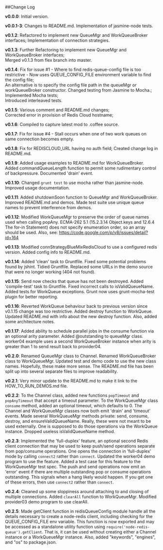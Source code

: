 ##Change Log

**v0.0.0**: Initial version.

**v0.0.1-3**: Changes to README.md. Implementation of jasmine-node tests.

**v0.1.2**: Refactored to implement new QueueMgr and WorkQueueBroker interfaces; Implementation of connection strategies. 

**v0.1.3**: Further Refactoring to implement new QueueMgr and WorkQueueBroker interfaces;   
Merged v0.1.3 from flex branch into master.

**v0.1.4**: Fix for issue #1 - Where to find redis-queue-config file is too restrictive - Now uses
QUEUE_CONFIG_FILE environment variable to find the config file;   
An alternative is to specify the config file path in the queueMgr or workQueueBroker constructor.
Changed testing from Jasmine to Mocha.; Implemented Mocha tests;      
Introduced interleaved tests.

**v0.1.5**: Various comment and README.md changes;   
Corrected error in provision of Redis Cloud hostname;

**v0.1.6**: Compiled to capture latest mod to .coffee source.

**v0.1.7**: Fix for issue #4 - Stall occurs when one of two work queues on same connection becomes empty.

**v0.1.8**: Fix for REDISCLOUD_URL having no auth field; Created change log in README.md.

**v0.1.9**: Added usage examples to README.md for WorkQueueBroker. Added commandQueueLength function 
to permit some rudimentary control of backpressure. Documented 'drain' event.

**v0.1.10**: Changed `grunt test` to use mocha rather than jasmine-node. Improved usage documentation.

**v0.1.11**: Added shutdownSoon function to QueueMgr and WorkQueueBroker. Improved README.md and demos. Made test suite
use unique queue names to prevent interference from demos.

**v0.1.12**: Modified WorkQueueMgr to preserve the order of
queue names used when calling popAny. ECMA-262 5.1 (15.2.3.14 Object.keys and 12.6.4 The for-in Statement) does not
specify enumeration order, so an array should be used. Also, see: https://code.google.com/p/v8/issues/detail?id=164

**v0.1.13**: Modified connStrategyBlueMixRedisCloud to use a configured redis version. Added config info to README.md.

**v0.1.14**: Added 'clean' task to Gruntfile. Fixed some potential problems found by jshint. Tidied Gruntfile.
Replaced some URLs in the demo source that were no longer working (404 not found).

**v0.1.15**: Send now checks that queue has not been destroyed.
Added 'compile-test' task to Gruntfile. Fixed
incorrect calls to isValidQueueName. Added tests for WorkQueue
exceptions. Grunt now uses grunt-mocha-test plugin for better
reporting.

**v0.1.16**: Reverted WorkQueue behaviour back to previous version since v0.1.15 change was too restrictive.
Added destroy function to WorkQueue. Updated README.md with info about the new destroy function. Also, added
some architecture notes.

**v0.1.17**: Added ability to schedule parallel jobs in the consume function via an optional arity parameter.
Added @outstanding to queueMgr class. worker04 example uses a second WorkQueueBroker instance when arity is
greater than 1 to send result back to provider04.

**v0.2.0**: Renamed QueueMgr class to Channel. Renamed WorkQueueBroker class to WorkQueueMgr. Updated test
and demo code to use the new class names. Hopefully, these make more sense.
The README.md file has been split up into several separate files to improve readability.

**v0.2.1**: Very minor update to the README.md to make it link to the HOW_TO_RUN_DEMOS.md file.

**v0.2.2**: To the Channel class, added new functions `popTimeout` and `popAnyTimeout` that accept a timeout
parameter. To the WorkQueueMgr class `consume` method, added an
optional timeout, which defaults to 0.
The Channel and WorkQueueMgr classes now both emit 'drain' and 'timeout' events. Made several WorkQueueMgr methods private:
send, consume, destroy, and ensureValidQueueName. Really, these were not meant to be used externally.
One is supposed to do those operations via the WorkQueue instance. Dropped useless isValidQueueName method.

**v0.2.3**: Implemented the 'full-duplex' feature, an optional second Redis client connection that may
be used to keep push/send operations separate from pop/consume operations. One opens the connection in
'full-duplex' mode by calling `connect2` rather than `connect`. Updated the worker04 demo program
to use the feature. Added a test case for this feature to the WorkQueueMgr test spec. The push and
send operations now emit an 'error' event if there are multiple outstanding pop or consume operations
outstanding. This signals when a hang likely would happen. If you get one of these errors, then use
`connect2` rather than `connect`.

**v0.2.4**: Cleaned up some sloppiness around attaching to and closing of multiple connections.
Added `clearAll` function to WorkQueueMgr. Modified provider03 demo program to use clearAll.

**v0.2.5**: Made getClient function in redisQueueConfig module handle all the details necessary
to create a node-redis client, including checking for the QUEUE_CONFIG_FILE env variable.
This function is now exported and may be accessed as a standalone utility function using
`require('node-redis-queue').getClient`. That is, it can be used without creating either a
Channel instance or a WorkQueueMgr instance. Also, added "keywords", "engines", and "os" to
package.json.

